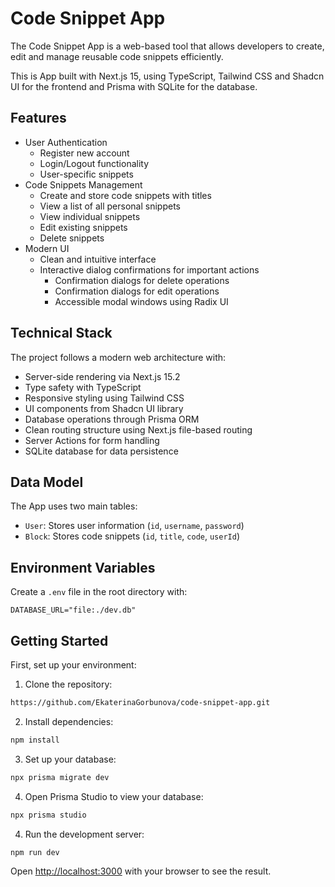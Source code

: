 # Code Snippet App
The Code Snippet App is a web-based tool that allows developers to create, edit and manage reusable code snippets efficiently.

This is App built with Next.js 15, using TypeScript, Tailwind CSS and Shadcn UI for the frontend and Prisma with SQLite for the database.

## Features
- User Authentication
  - Register new account
  - Login/Logout functionality
  - User-specific snippets
- Code Snippets Management
  - Create and store code snippets with titles
  - View a list of all personal snippets
  - View individual snippets
  - Edit existing snippets
  - Delete snippets
- Modern UI
  - Clean and intuitive interface
  - Interactive dialog confirmations for important actions
    - Confirmation dialogs for delete operations
    - Confirmation dialogs for edit operations
    - Accessible modal windows using Radix UI

## Technical Stack
The project follows a modern web architecture with:
- Server-side rendering via Next.js 15.2
- Type safety with TypeScript
- Responsive styling using Tailwind CSS
- UI components from Shadcn UI library
- Database operations through Prisma ORM
- Clean routing structure using Next.js file-based routing
- Server Actions for form handling
- SQLite database for data persistence

## Data Model
The App uses two main tables:
- `User`: Stores user information (`id`, `username`, `password`)
- `Block`: Stores code snippets (`id`, `title`, `code`, `userId`)

## Environment Variables
Create a `.env` file in the root directory with:
```
DATABASE_URL="file:./dev.db"
```

## Getting Started

First, set up your environment:

1. Clone the repository:
```bash
https://github.com/EkaterinaGorbunova/code-snippet-app.git
```

2. Install dependencies:
```bash
npm install
```

3. Set up your database:
```bash
npx prisma migrate dev
```

4. Open Prisma Studio to view your database: 
```bash
npx prisma studio
```

4. Run the development server:
```bash
npm run dev
```

Open [http://localhost:3000](http://localhost:3000) with your browser to see the result.
